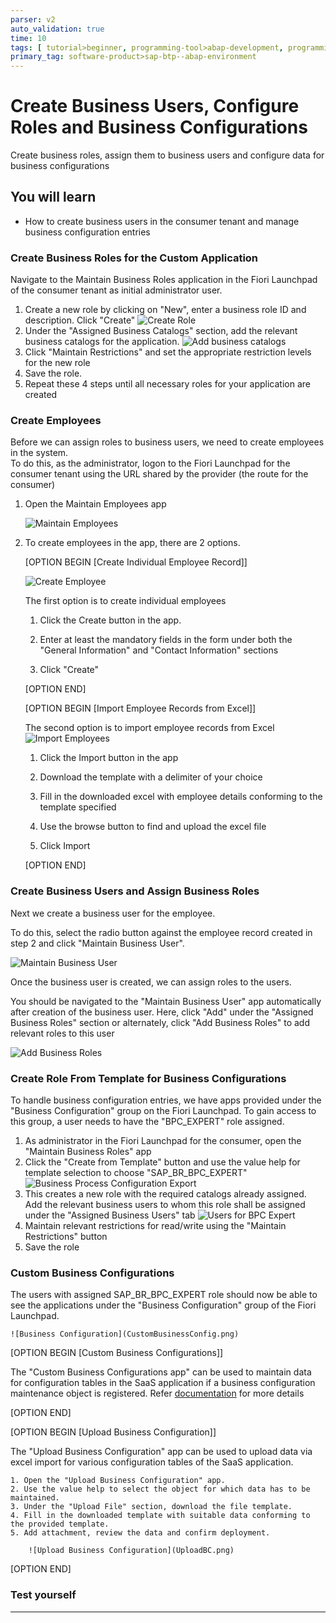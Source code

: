 ```yaml
---
parser: v2
auto_validation: true
time: 10
tags: [ tutorial>beginner, programming-tool>abap-development, programming-tool>abap-extensibility, tutorial>license]
primary_tag: software-product>sap-btp--abap-environment
---
```


# Create Business Users, Configure Roles and Business Configurations
<!-- description -->Create business roles, assign them to business users and configure data for business configurations

## You will learn

- How to create business users in the consumer tenant and manage business configuration entries

### Create Business Roles for the Custom Application

Navigate to the Maintain Business Roles application in the Fiori Launchpad of the consumer tenant as initial administrator user.

1. Create a new role by clicking on "New", enter a business role ID and description. Click "Create"
![Create Role](CreateRole.png)
2. Under the "Assigned Business Catalogs" section, add the relevant business catalogs for the application.
![Add business catalogs](AddBusinessCatalogs.png)
3. Click "Maintain Restrictions" and set the appropriate restriction levels for the new role
4. Save the role.
5. Repeat these 4 steps until all necessary roles for your application are created  

### Create Employees

Before we can assign roles to business users, we need to create employees in the system.  
To do this, as the administrator, logon to the Fiori Launchpad for the consumer tenant using the URL shared by the provider (the route for the consumer)

1. Open the Maintain Employees app

    ![Maintain Employees](MaintainEmployees.png)

2. To create employees in the app, there are 2 options.

    [OPTION BEGIN [Create Individual Employee Record]]

    ![Create Employee](CreateEmployee.png)

    The first option is to create individual employees

    1. Click the Create button in the app.

    2. Enter at least the mandatory fields in the form under both the "General Information" and "Contact Information" sections

    3. Click "Create"

    [OPTION END]

    [OPTION BEGIN [Import Employee Records from Excel]]

    The second option is to import employee records from Excel
    ![Import Employees](ImportEmployees.png)

    1. Click the Import button in the app

    2. Download the template with a delimiter of your choice

    3. Fill in the downloaded excel with employee details conforming to the template specified

    4. Use the browse button to find and upload the excel file

    5. Click Import

    [OPTION END]

### Create Business Users and Assign Business Roles

Next we create a business user for the employee.  

To do this, select the radio button against the employee record created in step 2 and click "Maintain Business User".

![Maintain Business User](MaintainBusinessUser.png)

Once the business user is created, we can assign roles to the users.

You should be navigated to the "Maintain Business User" app automatically after creation of the business user. Here, click "Add" under the "Assigned Business Roles" section or alternately, click "Add Business Roles" to add relevant roles to this user

![Add Business Roles](AddBusinessRoles.png)

### Create Role From Template for Business Configurations

To handle business configuration entries, we have apps provided under the "Business Configuration" group on the Fiori Launchpad. To gain access to this group, a user needs to have the "BPC\_EXPERT" role assigned.

1. As administrator in the Fiori Launchpad for the consumer, open the "Maintain Business Roles" app
2. Click the "Create from Template" button and use the value help for template selection to choose "SAP\_BR\_BPC\_EXPERT"
![Business Process Configuration Export](BPCExpert.png)
3. This creates a new role with the required catalogs already assigned. Add the relevant business users to whom this role shall be assigned under the "Assigned Business Users" tab
![Users for BPC Expert](UsersForBPCExpert.png)
4. Maintain relevant restrictions for read/write using the "Maintain Restrictions" button
5. Save the role

### Custom Business Configurations

The users with assigned  SAP\_BR\_BPC\_EXPERT role should now be able to see the applications under the "Business Configuration" group of the Fiori Launchpad.

    ![Business Configuration](CustomBusinessConfig.png)

[OPTION BEGIN [Custom Business Configurations]]

The "Custom Business Configurations app" can be used to maintain data for configuration tables in the SaaS application if a business configuration maintenance object is registered. Refer [documentation](https://help.sap.com/docs/BTP/65de2977205c403bbc107264b8eccf4b/508d406ac92043dba95f694144803c26.html?locale=en-US) for more details

[OPTION END]

[OPTION BEGIN  [Upload Business Configuration]]

The "Upload Business Configuration" app can be used to upload data via excel import for various configuration tables of the SaaS application.

    1. Open the "Upload Business Configuration" app.
    2. Use the value help to select the object for which data has to be maintained.
    3. Under the "Upload File" section, download the file template.
    4. Fill in the downloaded template with suitable data conforming to the provided template.
    5. Add attachment, review the data and confirm deployment.

        ![Upload Business Configuration](UploadBC.png)

[OPTION END]

### Test yourself

---
